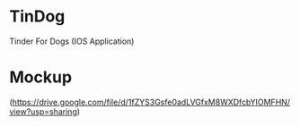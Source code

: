 # TinDog
Tinder For Dogs (IOS Application)

# Mockup
(https://drive.google.com/file/d/1fZYS3Gsfe0adLVGfxM8WXDfcbYIOMFHN/view?usp=sharing)
